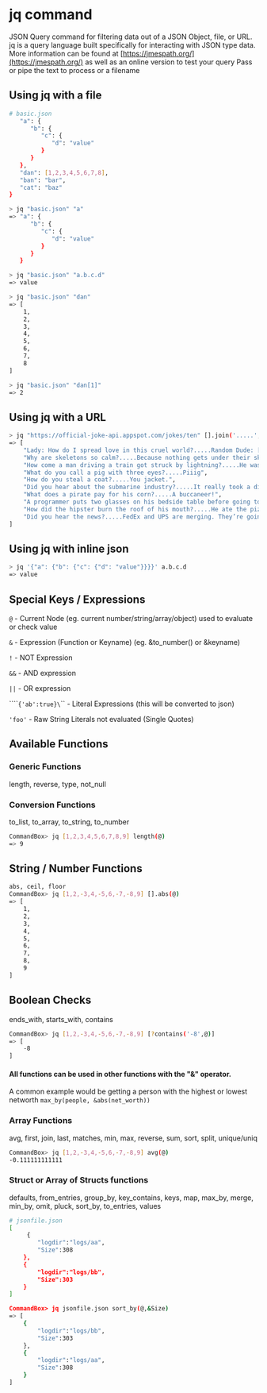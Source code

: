# jq command

JSON Query command for filtering data out of a JSON Object, file, or URL. jq is a query language built specifically for interacting with JSON type data. More information can be found at [https://jmespath.org/](https://jmespath.org/) as well as an online version to test your query Pass or pipe the text to process or a filename

## Using jq with a file

```bash
# basic.json
   "a": {
      "b": {
         "c": {
            "d": "value"
         }
      }
   },
   "dan": [1,2,3,4,5,6,7,8],
   "ban": "bar",
   "cat": "baz"
}
```

```bash
> jq "basic.json" "a"
=> "a": {
      "b": {
         "c": {
            "d": "value"
         }
      }
   }
```

```bash
> jq "basic.json" "a.b.c.d"
=> value
```

```bash
> jq "basic.json" "dan"
=> [
    1,
    2,
    3,
    4,
    5,
    6,
    7,
    8
]
```

```bash
> jq "basic.json" "dan[1]"
=> 2
```

## Using jq with a URL

```bash
> jq "https://official-joke-api.appspot.com/jokes/ten" [].join('.....',[setup,punchline])
=> [
    "Lady: How do I spread love in this cruel world?.....Random Dude: [...\ud83d\udc98]",
    "Why are skeletons so calm?.....Because nothing gets under their skin.",
    "How come a man driving a train got struck by lightning?.....He was a good conductor.",
    "What do you call a pig with three eyes?.....Piiig",
    "How do you steal a coat?.....You jacket.",
    "Did you hear about the submarine industry?.....It really took a dive...",
    "What does a pirate pay for his corn?.....A buccaneer!",
    "A programmer puts two glasses on his bedside table before going to sleep......A full one, in case he gets thirsty, and an empty one, in case he doesn’t.",
    "How did the hipster burn the roof of his mouth?.....He ate the pizza before it was cool.",
    "Did you hear the news?.....FedEx and UPS are merging. They’re going to go by the name Fed-Up from now on."
]
```

## Using jq with inline json

```bash
> jq '{"a": {"b": {"c": {"d": "value"}}}}' a.b.c.d
=> value
```

## Special Keys / Expressions

`@` - Current Node \(eg. current number/string/array/object\) used to evaluate or check value

`&` - Expression \(Function or Keyname\) \(eg. &to\_number\(\) or &keyname\)

`!` - NOT Expression

`&&` - AND expression

`||` - OR expression

```\``{'ab':true}\`\`\` - Literal Expressions \(this will be converted to json\)

`'foo'` - Raw String Literals not evaluated \(Single Quotes\)

## Available Functions

### Generic Functions

length, reverse, type, not\_null


### Conversion Functions

to\_list, to\_array, to\_string, to\_number
```bash
CommandBox> jq [1,2,3,4,5,6,7,8,9] length(@)
=> 9
```
## String / Number Functions
```bash
abs, ceil, floor
CommandBox> jq [1,2,-3,4,-5,6,-7,-8,9] [].abs(@)
=> [
    1,
    2,
    3,
    4,
    5,
    6,
    7,
    8,
    9
]
```
## Boolean Checks

ends\_with, starts\_with, contains
```bash
CommandBox> jq [1,2,-3,4,-5,6,-7,-8,9] [?contains('-8',@)]
=> [
    -8
]
```
#### All functions can be used in other functions with the "&" operator.

A common example would be getting a person with the highest or lowest networth `max_by(people, &abs(net_worth))`

### Array Functions

avg, first, join, last, matches, min, max, reverse, sum, sort, split, unique/uniq
```bash
CommandBox> jq [1,2,-3,4,-5,6,-7,-8,9] avg(@)
-0.111111111111
```
### Struct or Array of Structs functions

defaults, from\_entries, group\_by,  key\_contains, keys, map, max\_by, merge, min\_by, omit, pluck, sort\_by, to\_entries, values
```bash
# jsonfile.json
[
     {
        "logdir":"logs/aa",
        "Size":308
    },
    {
        "logdir":"logs/bb",
        "Size":303
    }
]

CommandBox> jq jsonfile.json sort_by(@,&Size)
=> [
    {
        "logdir":"logs/bb",
        "Size":303
    },
    {
        "logdir":"logs/aa",
        "Size":308
    }
]
```
